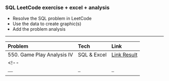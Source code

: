 ### SQL LeetCode exercise + excel + analysis
- Resolve the SQL problem in LeetCode
- Use the data to create graphic(s)
- Add the problem analysis 

<hr>

| Problem | Tech | Link   |
| :-------- |:------- | :------------------------- |
| 550. Game Play Analysis IV | SQL & Excel | [Link Result](https://github.com/pittyh6/1_sql_excel_leetcode/tree/main/550.%20Game%20Play%20Analysis%20IV)|
<!-- |  | | **GitHub**. [link]() 
|⎯⎯|⎯|⎯| |-->
